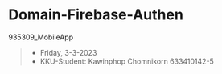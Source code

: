 # Domain-Firebase-Authen
 935309_MobileApp
 > * Friday, 3-3-2023
 > * KKU-Student: Kawinphop Chomnikorn 633410142-5
